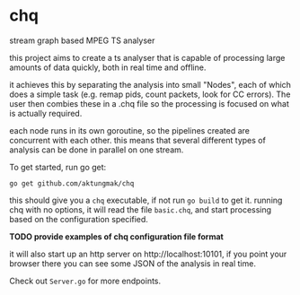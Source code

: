 # chq
stream graph based MPEG TS analyser

this project aims to create a ts analyser that is capable of processing large amounts of data quickly, both in real time and offline.

it achieves this by separating the analysis into small "Nodes", each of which does a simple task (e.g. remap pids, count packets, look for CC errors). The user then combies these in a .chq file so the processing is focused on what is actually required. 

each node runs in its own goroutine, so the pipelines created are concurrent with each other. this means that several different types of analysis can be done in parallel on one stream.

To get started, run go get:

    go get github.com/aktungmak/chq

this should give you a `chq` executable, if not run `go build` to get it. running chq with no options, it will read the file `basic.chq`, and start processing based on the configuration specified.

**TODO provide examples of chq configuration file format**

it will also start up an http server on http://localhost:10101, if you point your browser there you can see some JSON of the analysis in real time.

Check out `Server.go` for more endpoints.

